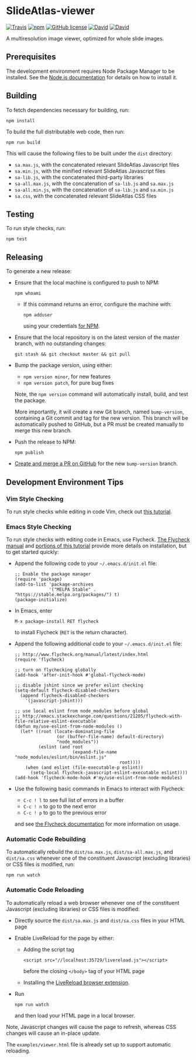 # SlideAtlas-viewer

[![Travis](https://img.shields.io/travis/SlideAtlas/SlideAtlas-viewer.svg?branch=master)](https://travis-ci.org/SlideAtlas/SlideAtlas-viewer)
[![npm](https://img.shields.io/npm/v/slideatlas-viewer.svg)](https://www.npmjs.com/package/slideatlas-viewer)
[![GitHub license](https://img.shields.io/badge/license-Apache%202-blue.svg)](https://raw.githubusercontent.com/SlideAtlas/SlideAtlas-viewer/master/LICENSE)
[![David](https://img.shields.io/david/SlideAtlas/SlideAtlas-viewer.svg)](https://github.com/SlideAtlas/SlideAtlas-viewer/blob/version-command/package.json)
[![David](https://img.shields.io/david/dev/SlideAtlas/SlideAtlas-viewer.svg)](https://github.com/SlideAtlas/SlideAtlas-viewer/blob/version-command/package.json)

A multiresolution image viewer, optimized for whole slide images.

## Prerequisites
The development environment requires Node Package Manager to be installed. See the
[Node.js documentation](https://docs.npmjs.com/getting-started/installing-node) for details on how to install it.

## Building
To fetch dependencies necessary for building, run:

`npm install`

To build the full distributable web code, then run:

`npm run build`

This will cause the following files to be built under the `dist` directory:
* `sa.max.js`, with the concatenated relevant SlideAtlas Javascript files 
* `sa.min.js`, with the minified relevant SlideAtlas Javascript files
* `sa-lib.js`, with the concatenated third-party libraries
* `sa-all.max.js`, with the concatenation of `sa-lib.js` and `sa.max.js`
* `sa-all.min.js`, with the concatenation of `sa-lib.js` and `sa.min.js`
* `sa.css`, with the concatenated relevant SlideAtlas CSS files

## Testing
To run style checks, run:

`npm test`

## Releasing
To generate a new release:
* Ensure that the local machine is configured to push to NPM:

  `npm whoami`

  * If this command returns an error, configure the machine with:

    `npm adduser`

    using your credentials [for NPM](https://www.npmjs.com/).

* Ensure that the local repository is on the latest version of the master branch, with no outstanding changes:

  `git stash && git checkout master && git pull`

* Bump the package version, using either:
  * `npm version minor`, for new features
  * `npm version patch`, for pure bug fixes

  Note, the `npm version` command will automatically install, build, and test the
  package.

  More importantly, it will create a new Git branch, named `bump-version`, containing a Git commit and tag for the new
  version. This branch will be automatically pushed to GitHub, but a PR must be created manually to merge this new
  branch.

* Push the release to NPM:

  `npm publish`

* [Create and merge a PR on GitHub](https://github.com/SlideAtlas/SlideAtlas-viewer/compare/bump-version?expand=1) for
  the new `bump-version` branch.

## Development Environment Tips
### Vim Style Checking
To run style checks while editing in code Vim, check out [this tutorial](`http://usevim.com/2016/03/07/linting/`).

### Emacs Style Checking
To run style checks with editing code in Emacs, use Flycheck.
[The Flycheck manual](http://flycheck.readthedocs.io/en/latest/user/installation.html) and
[portions of this tutorial](http://codewinds.com/blog/2015-04-02-emacs-flycheck-eslint-jsx.html) provide more details
on installation, but to get started quickly:
  * Append the following code to your `~/.emacs.d/init.el` file:
    ```
    ;; Enable the package manager
    (require 'package)
    (add-to-list 'package-archives
                 '("MELPA Stable" . "https://stable.melpa.org/packages/") t)
    (package-initialize)
    ```

  * In Emacs, enter

    `M-x package-install RET flycheck`

    to install Flycheck (`RET` is the return character).

  * Append the following additional code to your `~/.emacs.d/init.el` file:
    ```
    ;; http://www.flycheck.org/manual/latest/index.html
    (require 'flycheck)

    ;; turn on flychecking globally
    (add-hook 'after-init-hook #'global-flycheck-mode)

    ;; disable jshint since we prefer eslint checking
    (setq-default flycheck-disabled-checkers
      (append flycheck-disabled-checkers
        '(javascript-jshint)))

    ;; use local eslint from node_modules before global
    ;; http://emacs.stackexchange.com/questions/21205/flycheck-with-file-relative-eslint-executable
    (defun my/use-eslint-from-node-modules ()
      (let* ((root (locate-dominating-file
                    (or (buffer-file-name) default-directory)
                    "node_modules"))
             (eslint (and root
                          (expand-file-name "node_modules/eslint/bin/eslint.js"
                                            root))))
        (when (and eslint (file-executable-p eslint))
          (setq-local flycheck-javascript-eslint-executable eslint))))
    (add-hook 'flycheck-mode-hook #'my/use-eslint-from-node-modules)
    ```

  * Use the following basic commands in Emacs to interact with Flycheck:
    * `C-c ! l` to see full list of errors in a buffer
    * `C-c ! n` to go to the next error
    * `C-c ! p` to go to the previous error

    and see [the Flycheck documentation](http://flycheck.readthedocs.io/en/latest/user/error-list.html) for more
    information on usage.

### Automatic Code Rebuilding
To automatically rebuild the `dist/sa.max.js`, `dist/sa-all.max.js`, and `dist/sa.css` whenever one of the constituent
Javascript (excluding libraries) or CSS files is modified, run:

  `npm run watch`

### Automatic Code Reloading
To automatically reload a web browser whenever one of the constituent Javascript (excluding libraries) or CSS files is
modified:
  * Directly source the `dist/sa.max.js` and `dist/sa.css` files in your HTML page

  * Enable LiveReload for the page by either:
    * Adding the script tag

      `<script src="//localhost:35729/livereload.js"></script>`

      before the closing `</body>` tag of your HTML page
    * Installing the [LiveReload browser extension](http://livereload.com/extensions/).

  * Run

    `npm run watch`

    and then load your HTML page in a local browser.

 Note, Javascript changes will cause the page to refresh, whereas CSS changes will cause an in-place update.

 The `examples/viewer.html` file is already set up to support automatic reloading.
